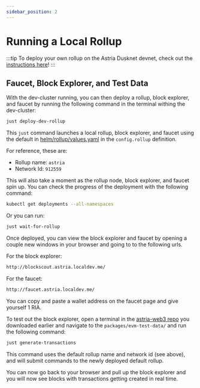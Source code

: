 ```yaml
---
sidebar_position: 2
---
```


# Running a Local Rollup

:::tip
To deploy your own rollup on the Astria Dusknet devnet, check out the
[instructions here](/docs/dusknet/overview/)!
:::

## Faucet, Block Explorer, and Test Data

With the dev-cluster running, you can then deploy a rollup, block explorer, and
faucet by running the following command in the terminal withing the dev-cluster:

```sh
just deploy-dev-rollup
```

This `just` command launches a local rollup, block explorer, and faucet using
the default in
[helm/rollup/values.yaml](https://github.com/astriaorg/dev-cluster/blob/main/helm/rollup/values.yaml)
in the `config.rollup` definition.

For reference, these are:
- Rollup name: `astria`
- Network Id: `912559`

This will also take a moment as the rollup node, block explorer, and faucet spin
up. You can check the progress of the deployment with the following command:

```bash
kubectl get deployments --all-namespaces
```

Or you can run:

```bash
just wait-for-rollup
```

Once deployed, you can view the block explorer and faucet by opening a couple
new windows in your browser and going to to the following urls.

For the block explorer:

```txt
http://blockscout.astria.localdev.me/
```

For the faucet:

```txt
http://faucet.astria.localdev.me/
```

You can copy and paste a wallet address on the faucet page and give yourself 1
RIA.

To test out the block explorer, open a terminal in the [astria-web3
repo](https://github.com/astriaorg/astria-web3/tree/main) you downloaded earlier
and navigate to the `packages/evm-test-data/` and run the following command:

```sh
just generate-transactions
```

This command uses the default rollup name and network id (see above), and will
submit commands to the newly deployed default rollup.

You can now go back to your browser and pull up the block explorer and you will
now see blocks with transactions getting created in real time.

